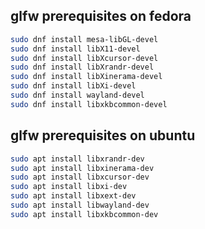 ## glfw prerequisites on fedora
```bash
sudo dnf install mesa-libGL-devel 
sudo dnf install libX11-devel 
sudo dnf install libXcursor-devel 
sudo dnf install libXrandr-devel 
sudo dnf install libXinerama-devel 
sudo dnf install libXi-devel
sudo dnf install wayland-devel
sudo dnf install libxkbcommon-devel
```

## glfw prerequisites on ubuntu
```bash
sudo apt install libxrandr-dev
sudo apt install libxinerama-dev
sudo apt install libxcursor-dev
sudo apt install libxi-dev
sudo apt install libxext-dev
sudo apt install libwayland-dev
sudo apt install libxkbcommon-dev
```